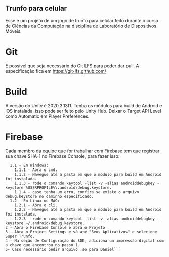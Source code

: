 ## Trunfo para celular

Esse é um projeto de um jogo de trunfo para celular feito durante o curso de Ciências da Computação na disciplina de Laboratório de Dispositivos Móveis.

# Git

É possível que seja necessário do Git LFS para poder dar pull. A especificação fica em https://git-lfs.github.com/

# Build

A versão do Unity é 2020.3.13f1.
Tenha os módulos para build de Android e iOS instalada, isso pode ser feito pelo Unity Hub.
Deixar o Target API Level como Automatic em Player Preferences.

# Firebase

Cada membro da equipe que for trabalhar com Firebase tem que registrar sua chave SHA-1 no Firebase Console, para fazer isso:

   ```1- Encontre sua chave SHA-1:
     1.1 - Em Windows:
       1.1.1 - Abra o cmd.
       1.1.2 - Navegue até a pasta em que o módulo para build em Android foi instalada.
       1.1.3 - rode o comando keytool -list -v -alias androiddebugkey -keystore %USERPROFILE%\.android\debug.keystore.
       1.1.4 - caso tenha um erro, confira se existe o arquivo debug.keystore no caminho especificado.
     1.2 - Em Linux ou MAC:
       1.2.1 - Abra o cli.
       1.2.2 - Navegue até a pasta em que o módulo para build em Android foi instalada.
       1.2.3 - rode o comando keytool -list -v -alias androiddebugkey -keystore ~/.android/debug.keystore.
   2 - Abra o Firebase Console e abra o Projeto
   3 - Abra o Project Settings e vá até "Seus Aplicativos" e selecione Super Trunfo.
   4 - Na seção de Configuração do SDK, adiciona um impressão digital com a chave que encontrou no passo 1.
   5- Caso necessário pedir arquivo .so para Daniel```


